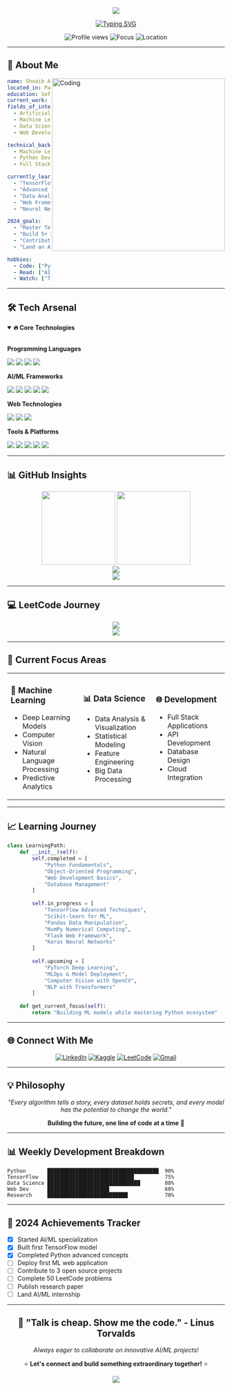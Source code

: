<div align="center">
  <img src="https://capsule-render.vercel.app/api?type=waving&color=0:667eea,100:764ba2&height=200&section=header&text=Shoaib%20Akhtar%20Khan&fontSize=40&fontColor=ffffff&animation=fadeIn&fontAlignY=35&desc=AI%20Engineer%20%7C%20Software%20Developer%20%7C%20Machine%20Learning%20Enthusiast&descAlignY=55&descAlign=50"/>
</div>

<div align="center">
  
  [![Typing SVG](https://readme-typing-svg.demolab.com?font=JetBrains+Mono&weight=600&size=25&duration=4000&pause=1000&color=667EEA&center=true&vCenter=true&width=600&lines=Building+Intelligent+Systems;Exploring+Deep+Learning;Crafting+Python+Solutions;Solving+Real-World+Problems)](https://git.io/typing-svg)

  <p>
    <img src="https://komarev.com/ghpvc/?username=shoaib-niazi&color=blueviolet&style=for-the-badge&label=Visitors" alt="Profile views"/>
    <img src="https://img.shields.io/badge/Focus-AI%2FML-brightgreen?style=for-the-badge" alt="Focus"/>
    <img src="https://img.shields.io/badge/Location-Pakistan-ff69b4?style=for-the-badge" alt="Location"/>
  </p>
</div>

---

## 🎯 **About Me**

<img align="right" alt="Coding" width="400" src="https://media.giphy.com/media/qgQUggAC3Pfv687qPC/giphy.gif">

```yaml
name: Shoaib Akhtar Khan
located_in: Pakistan
education: Software Engineering Student
current_work: Multiple AI/ML Projects
fields_of_interest:
  - Artificial Intelligence
  - Machine Learning
  - Data Science
  - Web Development

technical_background:
  - Machine Learning Engineer
  - Python Developer
  - Full Stack Developer

currently_learning: 
  - "TensorFlow for Deep Learning"
  - "Advanced Scikit-learn Techniques"
  - "Data Analysis with Pandas & NumPy"
  - "Web Frameworks with Flask"
  - "Neural Networks with Keras"

2024_goals:
  - "Master TensorFlow and PyTorch"
  - "Build 5+ ML projects"
  - "Contribute to open source"
  - "Land an AI/ML internship"

hobbies:
  - Code: ["Python", "Machine Learning"]
  - Read: ["AI Research Papers", "Tech Blogs"]
  - Watch: ["Tech Conferences", "ML Tutorials"]
```

---

## 🛠️ **Tech Arsenal**

<details open>
<summary><b>🔥 Core Technologies</b></summary>
<br>

**Programming Languages**
<p>
  <img src="https://img.shields.io/badge/Python-3776AB?style=for-the-badge&logo=python&logoColor=white" />
  <img src="https://img.shields.io/badge/C++-00599C?style=for-the-badge&logo=cplusplus&logoColor=white" />
  <img src="https://img.shields.io/badge/JavaScript-F7DF1E?style=for-the-badge&logo=javascript&logoColor=black" />
  <img src="https://img.shields.io/badge/PHP-777BB4?style=for-the-badge&logo=php&logoColor=white" />
</p>

**AI/ML Frameworks**
<p>
  <img src="https://img.shields.io/badge/TensorFlow-FF6F00?style=for-the-badge&logo=tensorflow&logoColor=white" />
  <img src="https://img.shields.io/badge/Scikit--Learn-F7931E?style=for-the-badge&logo=scikit-learn&logoColor=white" />
  <img src="https://img.shields.io/badge/Keras-D00000?style=for-the-badge&logo=keras&logoColor=white" />
  <img src="https://img.shields.io/badge/Pandas-150458?style=for-the-badge&logo=pandas&logoColor=white" />
  <img src="https://img.shields.io/badge/NumPy-013243?style=for-the-badge&logo=numpy&logoColor=white" />
</p>

**Web Technologies**
<p>
  <img src="https://img.shields.io/badge/HTML5-E34F26?style=for-the-badge&logo=html5&logoColor=white" />
  <img src="https://img.shields.io/badge/CSS3-1572B6?style=for-the-badge&logo=css3&logoColor=white" />
  <img src="https://img.shields.io/badge/Flask-000000?style=for-the-badge&logo=flask&logoColor=white" />
</p>

**Tools & Platforms**
<p>
  <img src="https://img.shields.io/badge/Git-F05032?style=for-the-badge&logo=git&logoColor=white" />
  <img src="https://img.shields.io/badge/Linux-FCC624?style=for-the-badge&logo=linux&logoColor=black" />
  <img src="https://img.shields.io/badge/MySQL-4479A1?style=for-the-badge&logo=mysql&logoColor=white" />
  <img src="https://img.shields.io/badge/MATLAB-0076A8?style=for-the-badge&logo=mathworks&logoColor=white" />
  <img src="https://img.shields.io/badge/Figma-F24E1E?style=for-the-badge&logo=figma&logoColor=white" />
</p>

</details>

---

## 📊 **GitHub Insights**

<div align="center">
  <img height="170" src="https://github-readme-stats.vercel.app/api?username=shoaib-niazi&show_icons=true&theme=radical&hide_border=true&include_all_commits=true&count_private=true" />
  <img height="170" src="https://github-readme-stats.vercel.app/api/top-langs/?username=shoaib-niazi&layout=compact&theme=radical&hide_border=true&langs_count=8" />
</div>

<div align="center">
  <img src="https://github-readme-streak-stats.herokuapp.com/?user=shoaib-niazi&theme=radical&hide_border=true" />
</div>

<div align="center">
  <img src="https://github-profile-trophy.vercel.app/?username=shoaib-niazi&theme=radical&no-frame=true&no-bg=true&margin-w=4&row=2&column=3" />
</div>

---

## 💻 **LeetCode Journey**

<div align="center">
  <img src="https://leetcard.jacoblin.cool/swench_niazi_shoaib?theme=dark&font=JetBrains%20Mono&ext=heatmap" />
</div>

<div align="center">
  <img src="https://leetcode-stats-six.vercel.app/api?username=swench_niazi_shoaib&theme=dark" />
</div>

---

## 🚀 **Current Focus Areas**

<table>
<tr>
<td width="33%">

### 🤖 Machine Learning
- Deep Learning Models
- Computer Vision
- Natural Language Processing
- Predictive Analytics

</td>
<td width="33%">

### 📊 Data Science  
- Data Analysis & Visualization
- Statistical Modeling
- Feature Engineering
- Big Data Processing

</td>
<td width="33%">

### 🌐 Development
- Full Stack Applications
- API Development
- Database Design
- Cloud Integration

</td>
</tr>
</table>

---

## 📈 **Learning Journey**

```python
class LearningPath:
    def __init__(self):
        self.completed = [
            "Python Fundamentals",
            "Object-Oriented Programming", 
            "Web Development Basics",
            "Database Management"
        ]
        
        self.in_progress = [
            "TensorFlow Advanced Techniques",
            "Scikit-learn for ML",
            "Pandas Data Manipulation", 
            "NumPy Numerical Computing",
            "Flask Web Framework",
            "Keras Neural Networks"
        ]
        
        self.upcoming = [
            "PyTorch Deep Learning",
            "MLOps & Model Deployment",
            "Computer Vision with OpenCV",
            "NLP with Transformers"
        ]
    
    def get_current_focus(self):
        return "Building ML models while mastering Python ecosystem"
```

---

## 🌐 **Connect With Me**

<div align="center">
  
[![LinkedIn](https://img.shields.io/badge/LinkedIn-0077B5?style=for-the-badge&logo=linkedin&logoColor=white&labelColor=0077B5)](https://www.linkedin.com/in/shoaib-akhtar-khan-627785338/)
[![Kaggle](https://img.shields.io/badge/Kaggle-20BEFF?style=for-the-badge&logo=kaggle&logoColor=white&labelColor=20BEFF)](https://kaggle.com/shoaib-akhtar-khan)
[![LeetCode](https://img.shields.io/badge/LeetCode-FFA116?style=for-the-badge&logo=leetcode&logoColor=black&labelColor=FFA116)](https://www.leetcode.com/swench_niazi_shoaib)
[![Gmail](https://img.shields.io/badge/Email-D14836?style=for-the-badge&logo=gmail&logoColor=white&labelColor=D14836)](mailto:shoaibniazi5862706@gmail.com)

</div>

---

## 💡 **Philosophy**

<div align="center">
  
*"Every algorithm tells a story, every dataset holds secrets, and every model has the potential to change the world."*

**Building the future, one line of code at a time** 🚀

</div>

---

## 📊 **Weekly Development Breakdown**

```text
Python       ████████████████████████████████████  90%
TensorFlow   ████████████████████████████          75%
Data Science ██████████████████████████████        80%
Web Dev      ████████████████████                  60%
Research     ██████████████████████████            70%
```

---

## 🎯 **2024 Achievements Tracker**

- [x] Started AI/ML specialization
- [x] Built first TensorFlow model
- [x] Completed Python advanced concepts  
- [ ] Deploy first ML web application
- [ ] Contribute to 3 open source projects
- [ ] Complete 50 LeetCode problems
- [ ] Publish research paper
- [ ] Land AI/ML internship

---

<div align="center">
  
## 🚀 **"Talk is cheap. Show me the code."** - Linus Torvalds

*Always eager to collaborate on innovative AI/ML projects!*

⭐ **Let's connect and build something extraordinary together!** ⭐

</div>

<div align="center">
  <img src="https://capsule-render.vercel.app/api?type=waving&color=0:667eea,100:764ba2&height=120&section=footer"/>
</div>
